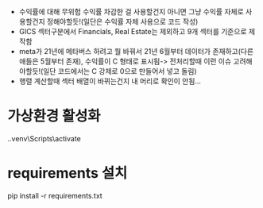 - 수익률에 대해 무위험 수익률 차감한 걸 사용할건지 아니면 그냥 수익률 자체로 사용할건지 정해야할듯!(일단은 수익률 자체 사용으로 코드 작성)
- GICS 섹터구분에서 Financials, Real Estate는 제외하고 9개 섹터를 기준으로 제작함
- meta가 21년에 메타버스 하려고 뭘 바꿔서 21년 6월부터 데이터가 존재하고(다른 애들은 5월부터 존재), 수익률이 C 형태로 표시됨-> 전처리할때 이런 이슈 고려해야할듯!(일단 코드에서는 C 강제로 0으로 만들어서 넣고 돌림)
- 행렬 계산할때 섹터 배열이 바뀌는건지 내 머리로 확인이 안됨...


# 가상환경 활성화
.\.venv\Scripts\activate

# requirements 설치
pip install -r requirements.txt